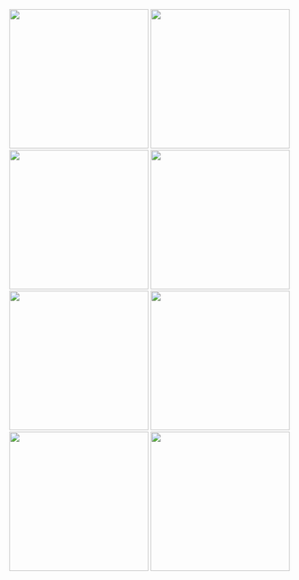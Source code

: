 



<img src="https://github.com/Bhavin1313/Bhavin_e_com_class_flutter_app/assets/99348404/d43d7e9e-8148-4b8c-a1a2-8fb30309057e" width="250px">
<img src="https://github.com/Bhavin1313/Bhavin_e_com_class_flutter_app/assets/99348404/dfafa716-ddc5-4158-a565-e7d82131ba1d" width="250px">
<img src="https://github.com/Bhavin1313/Bhavin_e_com_class_flutter_app/assets/99348404/50dc7b35-4c57-4a28-b51a-813218115560" width="250px">
<img src="https://github.com/Bhavin1313/Bhavin_e_com_class_flutter_app/assets/99348404/6d38e6ea-7b51-4e76-aa95-aa9af93d1e68" width="250px">
<img src="https://github.com/Bhavin1313/Bhavin_e_com_class_flutter_app/assets/99348404/83dfcc43-bdf8-4781-9999-6132c4ce679d" width="250px">
<img src="https://github.com/Bhavin1313/Bhavin_e_com_class_flutter_app/assets/99348404/975deeb2-a7f5-4777-a781-b4187aa7fb51" width="250px">
<img src="https://github.com/Bhavin1313/Bhavin_e_com_class_flutter_app/assets/99348404/1631d8a2-78cd-4798-9231-9b3bcc2a7e4f" width="250px">
<img src="https://github.com/Bhavin1313/Bhavin_e_com_class_flutter_app/assets/99348404/2db58190-84ea-460a-b8bd-9c6584d61663" width="250px">

